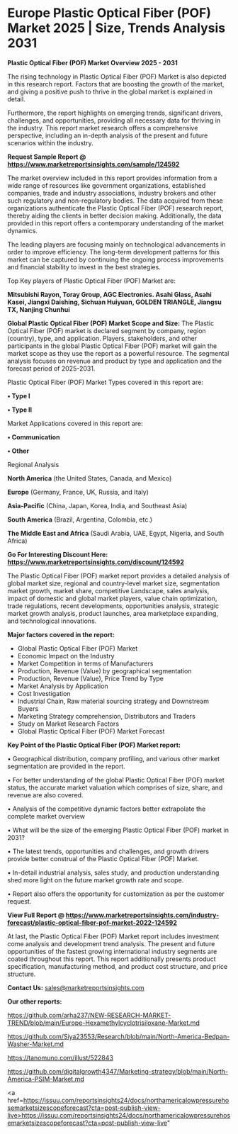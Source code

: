 # Europe Plastic Optical Fiber (POF) Market 2025 | Size, Trends Analysis 2031

<Strong> Plastic Optical Fiber (POF) Market Overview 2025 - 2031</strong>

The rising technology in Plastic Optical Fiber (POF) Market is also depicted in this research report. Factors that are boosting the growth of the market, and giving a positive push to thrive in the global market is explained in detail.

Furthermore, the report highlights on emerging trends, significant drivers, challenges, and opportunities, providing all necessary data for thriving in the industry. This report market research offers a comprehensive perspective, including an in-depth analysis of the present and future scenarios within the industry.

<strong>Request Sample Report @ <a href=https://www.marketreportsinsights.com/sample/124592>https://www.marketreportsinsights.com/sample/124592</a></strong>

The market overview included in this report provides information from a wide range of resources like government organizations, established companies, trade and industry associations, industry brokers and other such regulatory and non-regulatory bodies. The data acquired from these organizations authenticate the Plastic Optical Fiber (POF) research report, thereby aiding the clients in better decision making. Additionally, the data provided in this report offers a contemporary understanding of the market dynamics.

The leading players are focusing mainly on technological advancements in order to improve efficiency. The long-term development patterns for this market can be captured by continuing the ongoing process improvements and financial stability to invest in the best strategies.

Top Key players of Plastic Optical Fiber (POF) Market are:

<strong>Mitsubishi Rayon, Toray Group, AGC Electronics. Asahi Glass, Asahi Kasei, Jiangxi Daishing, Sichuan Huiyuan, GOLDEN TRIANGLE, Jiangsu TX, Nanjing Chunhui</strong>

<strong><b>Global Plastic Optical Fiber (POF) Market Scope and Size:</b></strong>
The Plastic Optical Fiber (POF) market is declared segment by company, region (country), type, and application. Players, stakeholders, and other participants in the global Plastic Optical Fiber (POF) market will gain the market scope as they use the report as a powerful resource. The segmental analysis focuses on revenue and product by type and application and the forecast period of 2025-2031.

Plastic Optical Fiber (POF) Market Types covered in this report are:

<strong>• Type I

• Type II</strong>

Market Applications covered in this report are:

<strong>• Communication

• Other</strong> 

Regional Analysis

<strong>North America</strong> (the United States, Canada, and Mexico)

<strong>Europe</strong> (Germany, France, UK, Russia, and Italy)

<strong>Asia-Pacific</strong> (China, Japan, Korea, India, and Southeast Asia)

<strong>South America</strong> (Brazil, Argentina, Colombia, etc.)

<strong>The Middle East and Africa</strong> (Saudi Arabia, UAE, Egypt, Nigeria, and South Africa)

<strong>Go For Interesting Discount Here: <a href=https://www.marketreportsinsights.com/discount/124592>https://www.marketreportsinsights.com/discount/124592</a></strong>

The Plastic Optical Fiber (POF) market report provides a detailed analysis of global market size, regional and country-level market size, segmentation market growth, market share, competitive Landscape, sales analysis, impact of domestic and global market players, value chain optimization, trade regulations, recent developments, opportunities analysis, strategic market growth analysis, product launches, area marketplace expanding, and technological innovations.

<strong><b>Major factors covered in the report:</b></strong>
<ul>
  <li>Global Plastic Optical Fiber (POF) Market </li>
  <li>Economic Impact on the Industry</li>
  <li>Market Competition in terms of Manufacturers</li>
  <li>Production, Revenue (Value) by geographical segmentation</li>
  <li>Production, Revenue (Value), Price Trend by Type</li>
  <li>Market Analysis by Application</li>
  <li>Cost Investigation</li>
  <li>Industrial Chain, Raw material sourcing strategy and Downstream Buyers</li>
  <li>Marketing Strategy comprehension, Distributors and Traders</li>
  <li>Study on Market Research Factors</li>
  <li>Global Plastic Optical Fiber (POF) Market Forecast</li>
</ul>

<strong><b>Key Point of the Plastic Optical Fiber (POF) Market report:</b></strong>

• Geographical distribution, company profiling, and various other market segmentation are provided in the report.

• For better understanding of the global Plastic Optical Fiber (POF) market status, the accurate market valuation which comprises of size, share, and revenue are also covered.

• Analysis of the competitive dynamic factors better extrapolate the complete market overview

• What will be the size of the emerging Plastic Optical Fiber (POF) market in 2031?

• The latest trends, opportunities and challenges, and growth drivers provide better construal of the Plastic Optical Fiber (POF) Market.

• In-detail industrial analysis, sales study, and production understanding shed more light on the future market growth rate and scope.

• Report also offers the opportunity for customization as per the customer request.

<strong><b>View Full Report @ <a href=https://www.marketreportsinsights.com/industry-forecast/plastic-optical-fiber-pof-market-2022-124592>https://www.marketreportsinsights.com/industry-forecast/plastic-optical-fiber-pof-market-2022-124592</a></b></strong>


At last, the Plastic Optical Fiber (POF) Market report includes investment come analysis and development trend analysis. The present and future opportunities of the fastest growing international industry segments are coated throughout this report. This report additionally presents product specification, manufacturing method, and product cost structure, and price structure.

<strong>Contact Us:</strong>
sales@marketreportsinsights.com

<strong>Our other reports:</strong>

<a href=https://github.com/arha237/NEW-RESEARCH-MARKET-TREND/blob/main/Europe-Hexamethylcyclotrisiloxane-Market.md>https://github.com/arha237/NEW-RESEARCH-MARKET-TREND/blob/main/Europe-Hexamethylcyclotrisiloxane-Market.md</a>

<a href=https://github.com/Siya23553/Research/blob/main/North-America-Bedpan-Washer-Market.md>https://github.com/Siya23553/Research/blob/main/North-America-Bedpan-Washer-Market.md</a>

<a href=https://tanomuno.com/illust/522843>https://tanomuno.com/illust/522843</a>

<a href=https://github.com/digitalgrowth4347/Marketing-strategy/blob/main/North-America-PSIM-Market.md>https://github.com/digitalgrowth4347/Marketing-strategy/blob/main/North-America-PSIM-Market.md</a>

<a href=https://issuu.com/reportsinsights24/docs/northamericalowpressurehosemarketsizescopeforecast?cta=post-publish-view-live>https://issuu.com/reportsinsights24/docs/northamericalowpressurehosemarketsizescopeforecast?cta=post-publish-view-live</a>"

